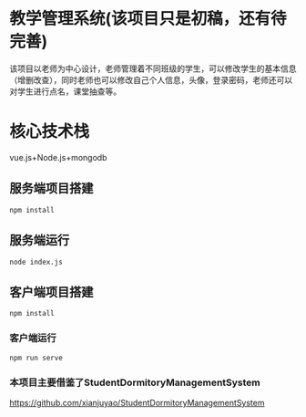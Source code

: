 # 教学管理系统(该项目只是初稿，还有待完善)

该项目以老师为中心设计，老师管理着不同班级的学生，可以修改学生的基本信息（增删改查），同时老师也可以修改自己个人信息，头像，登录密码，老师还可以对学生进行点名，课堂抽查等。
# 核心技术栈

vue.js+Node.js+mongodb

## 服务端项目搭建
```
npm install
```
## 服务端运行
```
node index.js
```
## 客户端项目搭建
```
npm install
```
### 客户端运行
```
npm run serve
```

### 本项目主要借鉴了StudentDormitoryManagementSystem
https://github.com/xianjuyao/StudentDormitoryManagementSystem